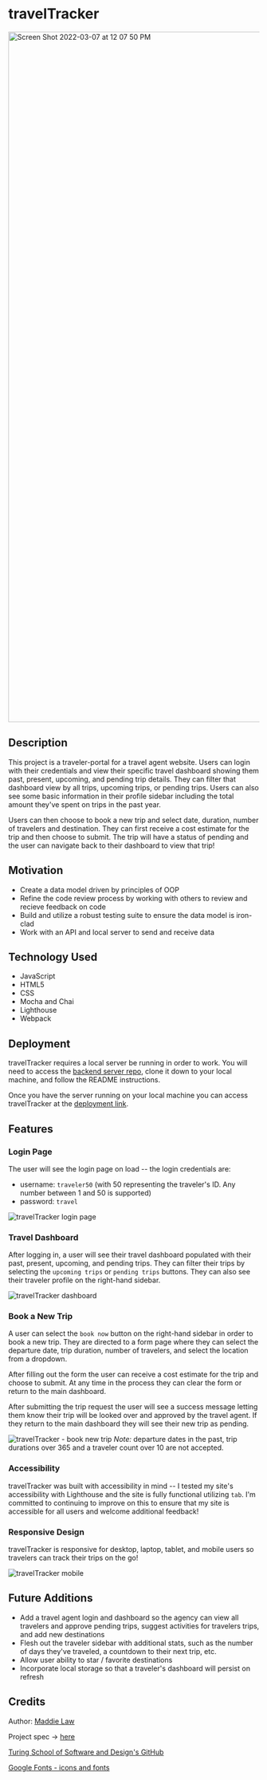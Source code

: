  # travelTracker 

<img width="1385" alt="Screen Shot 2022-03-07 at 12 07 50 PM" src="https://user-images.githubusercontent.com/92049763/157101232-62bf0c78-1f8f-448d-8cb3-0dce84281809.png">

## Description
This project is a traveler-portal for a travel agent website. Users can login with their credentials and view their specific travel dashboard showing them past, present, upcoming, and pending trip details. They can filter that dashboard view by all trips, upcoming trips, or pending trips. Users can also see some basic information in their profile sidebar including the total amount they've spent on trips in the past year.

Users can then choose to book a new trip and select date, duration, number of travelers and destination. They can first receive a cost estimate for the trip and then choose to submit. The trip will have a status of pending and the user can navigate back to their dashboard to view that trip!

## Motivation
- Create a data model driven by principles of OOP
- Refine the code review process by working with others to review and recieve feedback on code
- Build and utilize a robust testing suite to ensure the data model is iron-clad
- Work with an API and local server to send and receive data

## Technology Used
- JavaScript
- HTML5
- CSS
- Mocha and Chai
- Lighthouse
- Webpack

## Deployment
travelTracker requires a local server be running in order to work. You will need to access the [backend server repo](https://github.com/turingschool-examples/travel-tracker-api), clone it down to your local machine, and follow the README instructions.

Once you have the server running on your local machine you can access travelTracker at the [deployment link](http://maddielaw.github.io/TravelTracker).


## Features

### Login Page

The user will see the login page on load -- the login credentials are:
- username: `traveler50` (with 50 representing the traveler's ID. Any number between 1 and 50 is supported)
- password: `travel`

![travelTracker login page](https://media3.giphy.com/media/FSlJC1uvXhdhQAnuza/giphy.gif?cid=790b76118e5d5f6f6c2d03cdd703d6dbe5398aa4c70dbd2c&rid=giphy.gif&ct=g)


### Travel Dashboard

After logging in, a user will see their travel dashboard populated with their past, present, upcoming, and pending trips. They can filter their trips by selecting the `upcoming trips` or `pending trips` buttons. They can also see their traveler profile on the right-hand sidebar.

![travelTracker dashboard](https://user-images.githubusercontent.com/92049763/157094034-28128b03-97de-4662-bc01-8b0444e8556d.gif)


### Book a New Trip

A user can select the `book now` button on the right-hand sidebar in order to book a new trip. They are directed to a form page where they can select the departure date, trip duration, number of travelers, and select the location from a dropdown. 

After filling out the form the user can receive a cost estimate for the trip and choose to submit. At any time in the process they can clear the form or return to the main dashboard.

After submitting the trip request the user will see a success message letting them know their trip will be looked over and approved by the travel agent. If they return to the main dashboard they will see their new trip as pending.

![travelTracker - book new trip](https://user-images.githubusercontent.com/92049763/157094501-5a79c4bb-c63f-4348-b57c-9886a2e58cb4.gif)
*Note:* departure dates in the past, trip durations over 365 and a traveler count over 10 are not accepted.


### Accessibility

travelTracker was built with accessibility in mind -- I tested my site's accessibility with Lighthouse and the site is fully functional utilizing `tab`. I'm committed to continuing to improve on this to ensure that my site is accessible for all users and welcome additional feedback!

### Responsive Design 

travelTracker is responsive for desktop, laptop, tablet, and mobile users so travelers can track their trips on the go!

![travelTracker mobile](https://user-images.githubusercontent.com/92049763/157099342-f4069b48-14b0-4198-be1c-ecb0d9c12519.gif)


## Future Additions
- Add a travel agent login and dashboard so the agency can view all travelers and approve pending trips, suggest activities for travelers trips, and add new destinations
- Flesh out the traveler sidebar with additional stats, such as the number of days they've traveled, a countdown to their next trip, etc.
- Allow user ability to star / favorite destinations
- Incorporate local storage so that a traveler's dashboard will persist on refresh


## Credits
Author: [Maddie Law](https://github.com/maddielaw)

Project spec -> [here](https://frontend.turing.edu/projects/travel-tracker.html)

[Turing School of Software and Design's GitHub](https://github.com/turingschool-examples)

[Google Fonts - icons and fonts](https://fonts.google.com/?query=work)
